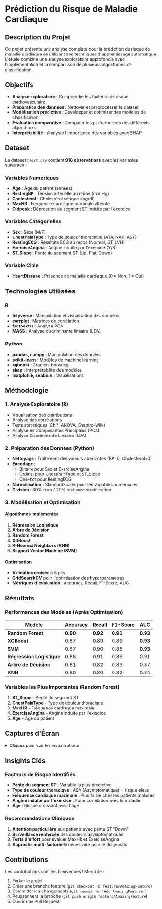 #  Prédiction du Risque de Maladie Cardiaque



##  Description du Projet

Ce projet présente une analyse complète pour la prédiction du risque de maladie cardiaque en utilisant des techniques d'apprentissage automatique. L'étude combine une analyse exploratoire approfondie avec l'implémentation et la comparaison de plusieurs algorithmes de classification.

##  Objectifs

- **Analyse exploratoire** : Comprendre les facteurs de risque cardiovasculaire
- **Préparation des données** : Nettoyer et préprocesser le dataset
- **Modélisation prédictive** : Développer et optimiser des modèles de classification
- **Évaluation comparative** : Comparer les performances des différents algorithmes
- **Interprétabilité** : Analyser l'importance des variables avec SHAP

##  Dataset

Le dataset `heart.csv` contient **918 observations** avec les variables suivantes :

### Variables Numériques
- **Age** : Âge du patient (années)
- **RestingBP** : Tension artérielle au repos (mm Hg)
- **Cholesterol** : Cholestérol sérique (mg/dl)
- **MaxHR** : Fréquence cardiaque maximale atteinte
- **Oldpeak** : Dépression du segment ST induite par l'exercice

### Variables Catégorielles
- **Sex** : Sexe (M/F)
- **ChestPainType** : Type de douleur thoracique (ATA, NAP, ASY)
- **RestingECG** : Résultats ECG au repos (Normal, ST, LVH)
- **ExerciseAngina** : Angine induite par l'exercice (Y/N)
- **ST_Slope** : Pente du segment ST (Up, Flat, Down)

### Variable Cible
- **HeartDisease** : Présence de maladie cardiaque (0 = Non, 1 = Oui)

##  Technologies Utilisées

### R
- **tidyverse** : Manipulation et visualisation des données
- **corrplot** : Matrices de corrélation
- **factoextra** : Analyse PCA
- **MASS** : Analyse discriminante linéaire (LDA)

### Python
- **pandas, numpy** : Manipulation des données
- **scikit-learn** : Modèles de machine learning
- **xgboost** : Gradient boosting
- **shap** : Interprétabilité des modèles
- **matplotlib, seaborn** : Visualisations



##  Méthodologie

### 1. **Analyse Exploratoire (R)**
- Visualisation des distributions
- Analyse des corrélations
- Tests statistiques (Chi², ANOVA, Shapiro-Wilk)
- Analyse en Composantes Principales (PCA)
- Analyse Discriminante Linéaire (LDA)

### 2. **Préparation des Données (Python)**
- **Nettoyage** : Traitement des valeurs aberrantes (BP=0, Cholesterol=0)
- **Encodage** : 
  - Binaire pour Sex et ExerciseAngina
  - Ordinal pour ChestPainType et ST_Slope
  - One-hot pour RestingECG
- **Normalisation** : StandardScaler pour les variables numériques
- **Division** : 80% train / 20% test avec stratification

### 3. **Modélisation et Optimisation**

#### Algorithmes Implémentés
1. **Régression Logistique**
2. **Arbre de Décision**
3. **Random Forest**
4. **XGBoost**
5. **K-Nearest Neighbors (KNN)**
6. **Support Vector Machine (SVM)**

#### Optimisation
- **Validation croisée** à 5 plis
- **GridSearchCV** pour l'optimisation des hyperparamètres
- **Métriques d'évaluation** : Accuracy, Recall, F1-Score, AUC

##  Résultats

### Performances des Modèles (Après Optimisation)

| Modèle | Accuracy | Recall | F1-Score | AUC |
|--------|----------|--------|----------|-----|
| **Random Forest** | **0.90** | **0.92** | **0.91** | **0.93** |
| **XGBoost** | 0.87 | 0.89 | 0.89 | **0.93** |
| **SVM** | 0.87 | 0.90 | 0.88 | **0.93** |
| **Régression Logistique** | 0.88 | 0.91 | 0.89 | 0.91 |
| **Arbre de Décision** | 0.81 | 0.82 | 0.83 | 0.87 |
| **KNN** | 0.80 | 0.80 | 0.82 | 0.84 |

### Variables les Plus Importantes (Random Forest)
1. **ST_Slope** - Pente du segment ST
2. **ChestPainType** - Type de douleur thoracique
3. **MaxHR** - Fréquence cardiaque maximale
4. **ExerciseAngina** - Angine induite par l'exercice
5. **Age** - Âge du patient

##  Captures d'Écran

<details>
<summary> Cliquez pour voir les visualisations</summary>


<p align="center">
  <img src="results/plots/distribution_age.png" alt="Distribution Age" width="600">
  <br>
  <em>Distribution de l'âge des patients</em>
</p>

<p align="center">
  <img src="results/plots/correlation_matrix.png" alt="Correlation Matrix" width="600">
  <br>
  <em>Matrice de corrélation des variables numériques</em>
</p>

<p align="center">
  <img src="results/plots/pca_biplot.png" alt="PCA Biplot" width="600">
  <br>
  <em>Biplot PCA avec coloration selon la présence de maladie cardiaque</em>
</p>

<p align="center">
  <img src="results/plots/model_comparison.png" alt="Model Comparison" width="800">
  <br>
  <em>Comparaison avant/après optimisation des hyperparamètres</em>
</p>

<p align="center">
  <img src="results/plots/roc_curves.png" alt="ROC Curves" width="600">
  <br>
  <em>Courbes ROC de tous les modèles</em>
</p>

<p align="center">
  <img src="results/plots/shap_summary.png" alt="SHAP Summary" width="700">
  <br>
  <em>Analyse SHAP de l'importance des variables</em>
</p>

<p align="center">
  <img src="results/plots/confusion_matrix_rf.png" alt="Confusion Matrix" width="500">
  <br>
  <em>Matrice de confusion du meilleur modèle (Random Forest)</em>
</p>

</details>


##  Insights Clés

### Facteurs de Risque Identifiés
- **Pente du segment ST** : Variable la plus prédictive
- **Type de douleur thoracique** : ASY (Asymptomatique) = risque élevé
- **Fréquence cardiaque maximale** : Plus faible chez les patients malades
- **Angine induite par l'exercice** : Forte corrélation avec la maladie
- **Âge** : Risque croissant avec l'âge

### Recommandations Cliniques
1. **Attention particulière** aux patients avec pente ST "Down"
2. **Surveillance renforcée** des douleurs asymptomatiques
3. **Tests d'effort** pour évaluer MaxHR et ExerciseAngina
4. **Approche multi-factorielle** nécessaire pour le diagnostic

##  Contributions

Les contributions sont les bienvenues ! Merci de :
1. Forker le projet
2. Créer une branche feature (`git checkout -b feature/AmazingFeature`)
3. Committer les changements (`git commit -m 'Add AmazingFeature'`)
4. Pousser vers la branche (`git push origin feature/AmazingFeature`)
5. Ouvrir une Pull Request


